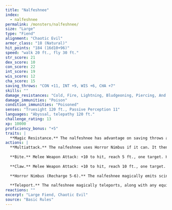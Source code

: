 ```yaml
---
title: "Nalfeshnee"
index:
  - nalfeshnee
permalink: /monsters/nalfeshnee/
size: "Large"
type: "Fiend"
alignment: "Chaotic Evil"
armor_class: "18 (Natural)"
hit_points: "184 (16d10+96)"
speed: "walk 20 ft., fly 30 ft."
str_score: 21
dex_score: 10
con_score: 22
int_score: 19
wis_score: 12
cha_score: 15
saving_throws: "CON +11, INT +9, WIS +6, CHA +7"
skills: ""
damage_resistances: "Cold, Fire, Lightning, Bludgeoning, Piercing, And Slashing From Nonmagical Weapons"
damage_immunities: "Poison"
condition_immunities: "Poisoned"
senses: "Truesight 120 ft., Passive Perception 11"
languages: "Abyssal, telepathy 120 ft."
challenge_rating: 13
xp: 10000
proficiency_bonus: "+5"
traits: |
  **Magic Resistance.** The nalfeshnee has advantage on saving throws against spells and other magical effects.
actions: |
  **Multiattack.** The nalfeshnee uses Horror Nimbus if it can. It then makes three attacks: one with its bite and two with its claws.
  
  **Bite.** Melee Weapon Attack: +10 to hit, reach 5 ft., one target. Hit: 32 (5d10 + 5) piercing damage.
  
  **Claw.** Melee Weapon Attack: +10 to hit, reach 10 ft., one target. Hit: 15 (3d6 + 5) slashing damage.
  
  **Horror Nimbus (Recharge 5-6).** The nalfeshnee magically emits scintillating, multicolored light. Each creature within 15 feet of the nalfeshnee that can see the light must succeed on a DC 15 Wisdom saving throw or be frightened for 1 minute. A creature can repeat the saving throw at the end of each of its turns, ending the effect on itself on a success. If a creature's saving throw is successful or the effect ends for it, the creature is immune to the nalfeshnee's Horror Nimbus for the next 24 hours.
  
  **Teleport.** The nalfeshnee magically teleports, along with any equipment it is wearing or carrying, up to 120 feet to an unoccupied space it can see.
reactions: ""
excerpt: "Large Fiend, Chaotic Evil"
source: "Basic Rules"
---
```

